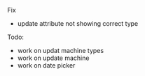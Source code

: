 Fix
- update attribute not showing correct type


Todo:
- work on updat machine types
- work on update machine
- work on date picker